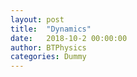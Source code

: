 ```yaml
---
layout: post
title:  "Dynamics"
date:   2018-10-2 00:00:00
author: BTPhysics
categories: Dummy
---
```

